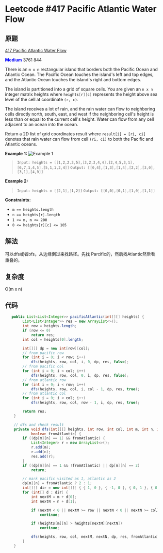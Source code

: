 # Leetcode #417 Pacific Atlantic Water Flow

## 原题

[417 Pacific Atlantic Water Flow](https://leetcode.com/problems/pacific-atlantic-water-flow/)

**<span style="color:blue">Medium</span>** 3761 844

There is an `m x n` rectangular island that borders both the Pacific Ocean and Atlantic Ocean. The Pacific Ocean touches the island's left and top edges, and the Atlantic Ocean touches the island's right and bottom edges.

The island is partitioned into a grid of square cells. You are given an `m x n` integer matrix heights where `heights[r][c]` represents the height above sea level of the cell at coordinate `(r, c)`.

The island receives a lot of rain, and the rain water can flow to neighboring cells directly north, south, east, and west if the neighboring cell's height is less than or equal to the current cell's height. Water can flow from any cell adjacent to an ocean into the ocean.

Return a 2D list of grid coordinates result where `result[i] = [ri, ci]` denotes that rain water can flow from cell `(ri, ci)` to both the Pacific and Atlantic oceans.

 

**Example 1:**
![Example 1](https://assets.leetcode.com/uploads/2021/06/08/waterflow-grid.jpg)

> `Input: heights = [[1,2,2,3,5],[3,2,3,4,4],[2,4,5,3,1],[6,7,1,4,5],[5,1,1,2,4]]`
`Output: [[0,4],[1,3],[1,4],[2,2],[3,0],[3,1],[4,0]]`

**Example 2:**

> `Input: heights = [[2,1],[1,2]]`
`Output: [[0,0],[0,1],[1,0],[1,1]]`
 
**Constraints:**

* `m == heights.length`
* `n == heights[r].length`
* `1 <= m, n <= 200`
* `0 <= heights[r][c] <= 105`

## 解法

可以dfs或者bfs，从边缘倒过来找路径。先找 Parcific的，然后找Atlantic然后看重叠的。

## 复杂度

O(m x n)

## 代码

```Java
   public List<List<Integer>> pacificAtlantic(int[][] heights) {
        List<List<Integer>> res = new ArrayList<>();
        int row = heights.length;
        if (row <= 0)
            return res;
        int col = heights[0].length;

        int[][] dp = new int[row][col];
        // from pacific row
        for (int i = 0; i < row; i++)
            dfs(heights, row, col, i, 0, dp, res, false);
        // from pacific col 
        for (int i = 0; i < col; i++)
            dfs(heights, row, col, 0, i, dp, res, false);
        // from atlantic row
        for (int i = 0; i < row; i++)
            dfs(heights, row, col, i, col - 1, dp, res, true);
        // from atlantic col
        for (int i = 0; i < col; i++)
            dfs(heights, row, col, row - 1, i, dp, res, true);

        return res;
    }

    // dfs and check result
    private void dfs(int[][] heights, int row, int col, int m, int n, int[][] dp, List<List<Integer>> res,
            boolean fromAtlantic) {
        if ((dp[m][n] == 1) && fromAtlantic) {
            List<Integer> r = new ArrayList<>();
            r.add(m);
            r.add(n);
            res.add(r);
        }
        if ((dp[m][n] == 1 && !fromAtlantic) || dp[m][n] == 2)
            return;

        // mark pacific visited as 1, atlantic as 2
        dp[m][n] = fromAtlantic ? 2 : 1;
        int[][] dir = new int[][] { { 1, 0 }, { -1, 0 }, { 0, 1 }, { 0, -1 } };
        for (int[] d : dir) {
            int nextM = m + d[0];
            int nextN = n + d[1];

            if (nextM < 0 || nextM >= row || nextN < 0 || nextN >= col)
                continue;

            if (heights[m][n] > heights[nextM][nextN])
                continue;

            dfs(heights, row, col, nextM, nextN, dp, res, fromAtlantic);
        }
    }

```
